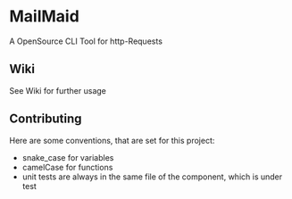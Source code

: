 # MailMaid
A OpenSource CLI Tool for http-Requests

## Wiki
See Wiki for further usage

## Contributing
Here are some conventions, that are set for this project:
* snake_case for variables
* camelCase for functions
* unit tests are always in the same file of the component, which is under test